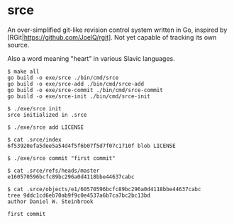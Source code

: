 # srce

An over-simplified git-like revision control system written in Go, inspired by
[RGit|https://github.com/JoelQ/rgit]. Not yet capable of tracking its own
source.

Also a word meaning "heart" in various Slavic languages.

```
$ make all
go build -o exe/srce ./bin/cmd/srce
go build -o exe/srce-add ./bin/cmd/srce-add
go build -o exe/srce-commit ./bin/cmd/srce-commit
go build -o exe/srce-init ./bin/cmd/srce-init

$ ./exe/srce init
srce initialized in .srce

$ ./exe/srce add LICENSE

$ cat .srce/index
6f53920efa5dee5a54d4f5f6b07f5d7f07c1710f blob LICENSE

$ ./exe/srce commit "first commit"

$ cat .srce/refs/heads/master
e160570596bcfc89bc296a0d4118bbe44637cabc

$ cat .srce/objects/e1/60570596bcfc89bc296a0d4118bbe44637cabc 
tree 9ddc1cd6eb70ab9f9c0e4537a6b7ca7bc2bc13bd
author Daniel W. Steinbrook

first commit
```
